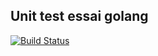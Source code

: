 ## Unit test essai golang

[![Build Status](https://travis-ci.org/aomnes/unit-test-golang.svg?branch=master)](https://travis-ci.org/aomnes/unit-test-golang)
